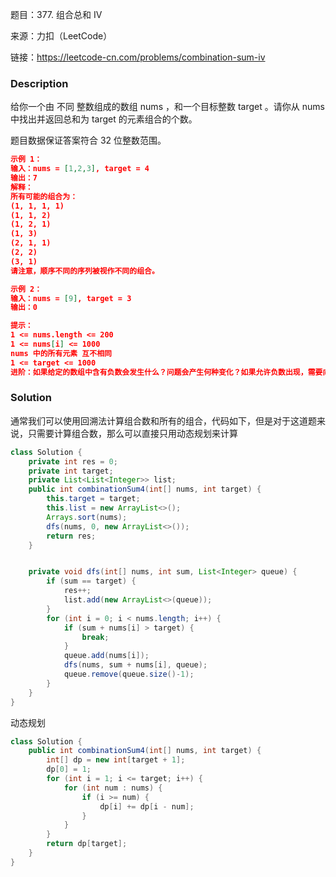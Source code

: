 题目：377. 组合总和 Ⅳ

来源：力扣（LeetCode）

链接：https://leetcode-cn.com/problems/combination-sum-iv


### Description

给你一个由 不同 整数组成的数组 nums ，和一个目标整数 target 。请你从 nums 中找出并返回总和为 target 的元素组合的个数。

题目数据保证答案符合 32 位整数范围。

 ```json
 示例 1：
 输入：nums = [1,2,3], target = 4
 输出：7
 解释：
 所有可能的组合为：
 (1, 1, 1, 1)
 (1, 1, 2)
 (1, 2, 1)
 (1, 3)
 (2, 1, 1)
 (2, 2)
 (3, 1)
 请注意，顺序不同的序列被视作不同的组合。
 
 示例 2：
 输入：nums = [9], target = 3
 输出：0
 
 提示：
 1 <= nums.length <= 200
 1 <= nums[i] <= 1000
 nums 中的所有元素 互不相同
 1 <= target <= 1000
 进阶：如果给定的数组中含有负数会发生什么？问题会产生何种变化？如果允许负数出现，需要向题目中添加哪些限制条件？
 ```

### Solution

通常我们可以使用回溯法计算组合数和所有的组合，代码如下，但是对于这道题来说，只需要计算组合数，那么可以直接只用动态规划来计算

```java
class Solution {
    private int res = 0;
    private int target;
    private List<List<Integer>> list;
    public int combinationSum4(int[] nums, int target) {
        this.target = target;
        this.list = new ArrayList<>();
        Arrays.sort(nums);
        dfs(nums, 0, new ArrayList<>());
        return res;
    }


    private void dfs(int[] nums, int sum, List<Integer> queue) {
        if (sum == target) {
            res++;
            list.add(new ArrayList<>(queue));
        }
        for (int i = 0; i < nums.length; i++) {
            if (sum + nums[i] > target) {
                break;
            }
            queue.add(nums[i]);
            dfs(nums, sum + nums[i], queue);
            queue.remove(queue.size()-1);
        }
    }
}
```

动态规划

```java
class Solution {
    public int combinationSum4(int[] nums, int target) {
        int[] dp = new int[target + 1];
        dp[0] = 1;
        for (int i = 1; i <= target; i++) {
            for (int num : nums) {
                if (i >= num) {
                    dp[i] += dp[i - num];
                }
            }
        }
        return dp[target];
    }
}
```

